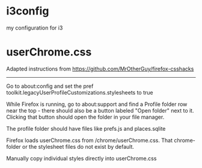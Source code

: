 # i3config
my configuration for i3


# userChrome.css
Adapted instructions from https://github.com/MrOtherGuy/firefox-csshacks
___
Go to about:config and set the pref toolkit.legacyUserProfileCustomizations.stylesheets to true

While Firefox is running, go to about:support and find a Profile folder row near the top - there should also be a button labeled "Open folder" next to it. Clicking that button should open the folder in your file manager.

The profile folder should have files like prefs.js and places.sqlite

Firefox loads userChrome.css from <profileFolder>/chrome/userChrome.css. That chrome-folder or the stylesheet files do not exist by default.

Manually copy individual styles directly into userChrome.css
